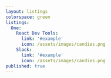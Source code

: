 ```yaml
---
layout: listings
colorspace: green
listings:
  One:
    React Dev Tools:
      link: '#example'
      icon: /assets/images/candies.png
    Slack:
      link: '#example'
      icon: /assets/images/candies.png
published: true
---
```

